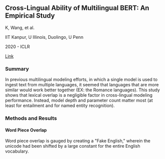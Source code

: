 ## Cross-Lingual Ability of Multilingual BERT: An Empirical Study

K, Wang, et al.

IIT Kanpur, U Illinois, Duolingo, U Penn

2020 - ICLR

[Link](https://arxiv.org/pdf/1912.07840.pdf)

### Summary

In previous multilingual modeling efforts, in which a single model is used to ingest text from multiple languages, it seemed that languages that are more similar would work better together (EX: the Romance languages). This study shows that lexical overlap is a negligible factor in cross-lingual modeling performance. Instead, model depth and parameter count matter most (at least for entailment and for named entity recognition).

### Methods and Results

#### Word Piece Overlap

Word piece overlap is gauged by creating a "Fake English," wherein the unicode had been shifted by a large constant for the entire English vocabulary. 
